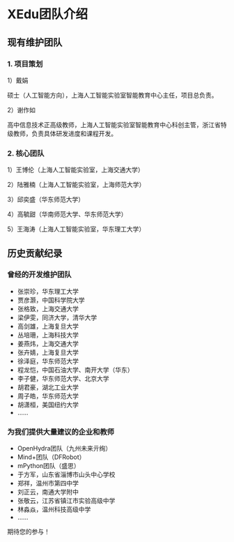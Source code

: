 # XEdu团队介绍

## 现有维护团队

### 1. 项目策划

1）戴娟 

硕士（人工智能方向），上海人工智能实验室智能教育中心主任，项目总负责。 

2）谢作如 

高中信息技术正高级教师，上海人工智能实验室智能教育中心科创主管，浙江省特级教师，负责具体研发进度和课程开发。 

### 2. 核心团队

1）王博伦（上海人工智能实验室，上海交通大学）

2）陆雅楠（上海人工智能实验室，上海师范大学）

3）邱奕盛（华东师范大学）

4）高毓甜（华南师范大学、华东师范大学）

5）王海涛（上海人工智能实验室，华东理工大学）


## 历史贡献纪录

### 曾经的开发维护团队

- 张崇珍，华东理工大学
- 贾彦灏，中国科学院大学
- 张格致，上海交通大学
- 梁伊雯，同济大学，清华大学
- 高剑雄，上海复旦大学
- 丛培珊，上海科技大学
- 姜燕炜，上海交通大学
- 张卉婧，上海复旦大学
- 徐泽庭，华东师范大学
- 程龙恺，中国石油大学、南开大学（华东）
- 李子健，华东师范大学、北京大学
- 胡君豪，湖北工业大学
- 周子皓，华东师范大学
- 胡潇桓，美国纽约大学
- …… 

### 为我们提供大量建议的企业和教师

- OpenHydra团队（九州未来亓绚）
- Mind+团队（DFRobot）
- mPython团队（盛思）
- 于方军，山东省淄博市山头中心学校
- 郑祥，温州市第四中学
- 刘正云，南通大学附中
- 张敬云，江苏省镇江市实验高级中学
- 林淼焱，温州科技高级中学
- …… 

期待您的参与！
